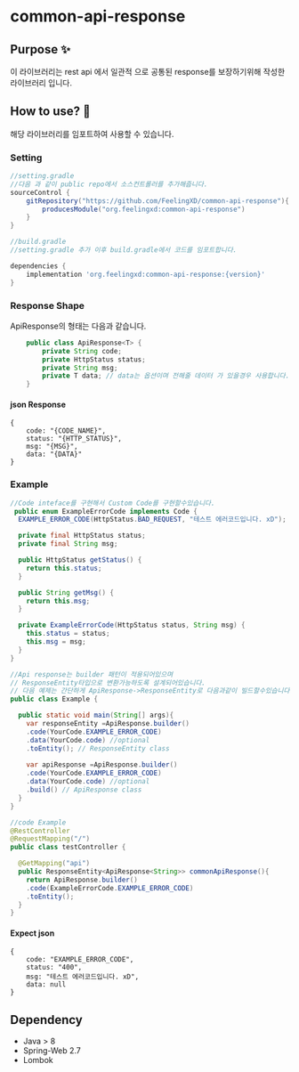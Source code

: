 # common-api-response

## Purpose ✨

이 라이브러리는 rest api 에서 일관적 으로 공통된 response를 보장하기위해 작성한 라이브러리 입니다.

## How to use? 🤔

해당 라이브러리를 임포트하여 사용할 수 있습니다. 

### Setting
```gradle
//setting.gradle 
//다음 과 같이 public repo에서 소스컨트롤러를 추가해줍니다.
sourceControl {
    gitRepository("https://github.com/FeelingXD/common-api-response"){
        producesModule("org.feelingxd:common-api-response")
    }
}

```
```gradle
//build.gradle 
//setting.gradle 추가 이후 build.gradle에서 코드를 임포트합니다.

dependencies {
    implementation 'org.feelingxd:common-api-response:{version}'
}
```


### Response Shape

ApiResponse의 형태는 다음과 같습니다.
```java
    public class ApiResponse<T> {
        private String code;
        private HttpStatus status;
        private String msg;
        private T data; // data는 옵션이며 전해줄 데이터 가 있을경우 사용합니다.
    }
```

#### json Response
```jsonc
{
    code: "{CODE_NAME}",
    status: "{HTTP_STATUS}",
    msg: "{MSG}",
    data: "{DATA}"
}

```
### Example

```java
//Code inteface를 구현해서 Custom Code를 구현할수있습니다.
 public enum ExampleErrorCode implements Code {
  EXAMPLE_ERROR_CODE(HttpStatus.BAD_REQUEST, "테스트 에러코드입니다. xD");

  private final HttpStatus status;
  private final String msg;

  public HttpStatus getStatus() {
    return this.status;
  }

  public String getMsg() {
    return this.msg;
  }

  private ExampleErrorCode(HttpStatus status, String msg) {
    this.status = status;
    this.msg = msg;
  }
}
```

```java
//Api response는 builder 패턴이 적용되어있으며
// ResponseEntity타입으로 변환가능하도록 설계되어있습니다.
// 다음 예제는 간단하게 ApiResponse->ResponseEntity로 다음과같이 빌드할수있습니다.
public class Example {

  public static void main(String[] args){
    var responseEntity =ApiResponse.builder()
    .code(YourCode.EXAMPLE_ERROR_CODE)
    .data(YourCode.code) //optional
    .toEntity(); // ResponseEntity class
    
    var apiResponse =ApiResponse.builder()
    .code(YourCode.EXAMPLE_ERROR_CODE)
    .data(YourCode.code) //optional
    .build() // ApiResponse class
  }
}
```


```java
//code Example
@RestController
@RequestMapping("/")
public class testController {

  @GetMapping("api")
  public ResponseEntity<ApiResponse<String>> commonApiResponse(){
    return ApiResponse.builder()
    .code(ExampleErrorCode.EXAMPLE_ERROR_CODE)
    .toEntity();
  }
}
```
#### Expect json
```jsonc
{
    code: "EXAMPLE_ERROR_CODE",
    status: "400",
    msg: "테스트 에러코드입니다. xD",
    data: null 
}

```
## Dependency
- Java > 8
- Spring-Web 2.7
- Lombok 
